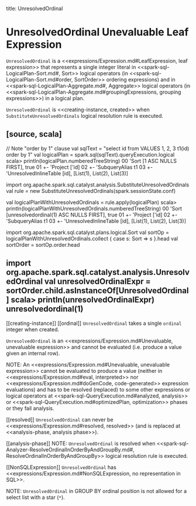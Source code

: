 title: UnresolvedOrdinal

# UnresolvedOrdinal Unevaluable Leaf Expression

`UnresolvedOrdinal` is a <<expressions/Expression.md#LeafExpression, leaf expression>> that represents a single integer literal in <<spark-sql-LogicalPlan-Sort.md#, Sort>> logical operators (in <<spark-sql-LogicalPlan-Sort.md#order, SortOrder>> ordering expressions) and in <<spark-sql-LogicalPlan-Aggregate.md#, Aggregate>> logical operators (in <<spark-sql-LogicalPlan-Aggregate.md#groupingExpressions, grouping expressions>>) in a logical plan.

`UnresolvedOrdinal` is <<creating-instance, created>> when `SubstituteUnresolvedOrdinals` logical resolution rule is executed.

[source, scala]
----
// Note "order by 1" clause
val sqlText = "select id from VALUES 1, 2, 3 t1(id) order by 1"
val logicalPlan = spark.sql(sqlText).queryExecution.logical
scala> println(logicalPlan.numberedTreeString)
00 'Sort [1 ASC NULLS FIRST], true
01 +- 'Project ['id]
02    +- 'SubqueryAlias t1
03       +- 'UnresolvedInlineTable [id], [List(1), List(2), List(3)]

import org.apache.spark.sql.catalyst.analysis.SubstituteUnresolvedOrdinals
val rule = new SubstituteUnresolvedOrdinals(spark.sessionState.conf)

val logicalPlanWithUnresolvedOrdinals = rule.apply(logicalPlan)
scala> println(logicalPlanWithUnresolvedOrdinals.numberedTreeString)
00 'Sort [unresolvedordinal(1) ASC NULLS FIRST], true
01 +- 'Project ['id]
02    +- 'SubqueryAlias t1
03       +- 'UnresolvedInlineTable [id], [List(1), List(2), List(3)]

import org.apache.spark.sql.catalyst.plans.logical.Sort
val sortOp = logicalPlanWithUnresolvedOrdinals.collect { case s: Sort => s }.head
val sortOrder = sortOp.order.head

import org.apache.spark.sql.catalyst.analysis.UnresolvedOrdinal
val unresolvedOrdinalExpr = sortOrder.child.asInstanceOf[UnresolvedOrdinal]
scala> println(unresolvedOrdinalExpr)
unresolvedordinal(1)
----

[[creating-instance]]
[[ordinal]]
`UnresolvedOrdinal` takes a single `ordinal` integer when created.

`UnresolvedOrdinal` is an <<expressions/Expression.md#Unevaluable, unevaluable expression>> and cannot be evaluated (i.e. produce a value given an internal row).

NOTE: An <<expressions/Expression.md#Unevaluable, unevaluable expression>> cannot be evaluated to produce a value (neither in <<expressions/Expression.md#eval, interpreted>> nor <<expressions/Expression.md#doGenCode, code-generated>> expression evaluations) and has to be resolved (replaced) to some other expressions or logical operators at <<spark-sql-QueryExecution.md#analyzed, analysis>> or <<spark-sql-QueryExecution.md#optimizedPlan, optimization>> phases or they fail analysis.

[[resolved]]
`UnresolvedOrdinal` can never be <<expressions/Expression.md#resolved, resolved>> (and is replaced at <<analysis-phase, analysis phase>>).

[[analysis-phase]]
NOTE: `UnresolvedOrdinal` is resolved when <<spark-sql-Analyzer-ResolveOrdinalInOrderByAndGroupBy.md#, ResolveOrdinalInOrderByAndGroupBy>> logical resolution rule is executed.

[[NonSQLExpression]]
`UnresolvedOrdinal` has <<expressions/Expression.md#NonSQLExpression, no representation in SQL>>.

NOTE: `UnresolvedOrdinal` in GROUP BY ordinal position is not allowed for a select list with a star (`*`).
